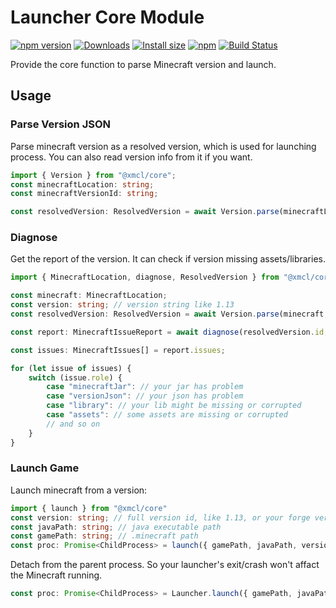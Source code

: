 # Launcher Core Module

[![npm version](https://img.shields.io/npm/v/@xmcl/core.svg)](https://www.npmjs.com/package/@xmcl/core)
[![Downloads](https://img.shields.io/npm/dm/@xmcl/core.svg)](https://npmjs.com/@xmcl/core)
[![Install size](https://packagephobia.now.sh/badge?p=@xmcl/core)](https://packagephobia.now.sh/result?p=@xmcl/core)
[![npm](https://img.shields.io/npm/l/@xmcl/minecraft-launcher-core.svg)](https://github.com/voxelum/minecraft-launcher-core-node/blob/master/LICENSE)
[![Build Status](https://github.com/voxelum/minecraft-launcher-core-node/workflows/Build/badge.svg)](https://github.com/Voxelum/minecraft-launcher-core-node/actions?query=workflow%3ABuild)

Provide the core function to parse Minecraft version and launch.

## Usage

### Parse Version JSON 

Parse minecraft version as a resolved version, which is used for launching process. You can also read version info from it if you want.

```ts
import { Version } from "@xmcl/core";
const minecraftLocation: string;
const minecraftVersionId: string;

const resolvedVersion: ResolvedVersion = await Version.parse(minecraftLocation, minecraftVersionId);
```

### Diagnose

Get the report of the version. It can check if version missing assets/libraries.

```ts
import { MinecraftLocation, diagnose, ResolvedVersion } from "@xmcl/core";

const minecraft: MinecraftLocation;
const version: string; // version string like 1.13
const resolvedVersion: ResolvedVersion = await Version.parse(minecraft, version);

const report: MinecraftIssueReport = await diagnose(resolvedVersion.id, resolvedVersion.minecraftDirectory);

const issues: MinecraftIssues[] = report.issues;

for (let issue of issues) {
    switch (issue.role) {
        case "minecraftJar": // your jar has problem
        case "versionJson": // your json has problem
        case "library": // your lib might be missing or corrupted
        case "assets": // some assets are missing or corrupted
        // and so on
    }
}
```


### Launch Game

Launch minecraft from a version:

```ts
import { launch } from "@xmcl/core"
const version: string; // full version id, like 1.13, or your forge version like, 1.13-forge-<someForgeVersion>
const javaPath: string; // java executable path
const gamePath: string; // .minecraft path
const proc: Promise<ChildProcess> = launch({ gamePath, javaPath, version });
```

Detach from the parent process. So your launcher's exit/crash won't affact the Minecraft running.

```ts
const proc: Promise<ChildProcess> = Launcher.launch({ gamePath, javaPath, version, extraExecOption: { detached: true } });
```